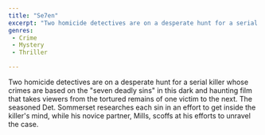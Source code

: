 ```yaml
---
title: "Se7en"
excerpt: "Two homicide detectives are on a desperate hunt for a serial killer whose crimes are based on the \"seven deadly sins\" in this dark and haunting film tha..."
genres: 
 - Crime
 - Mystery
 - Thriller

---
```


Two homicide detectives are on a desperate hunt for a serial killer whose crimes are based on the "seven deadly sins" in this dark and haunting film that takes viewers from the tortured remains of one victim to the next. The seasoned Det. Sommerset researches each sin in an effort to get inside the killer's mind, while his novice partner, Mills, scoffs at his efforts to unravel the case.
